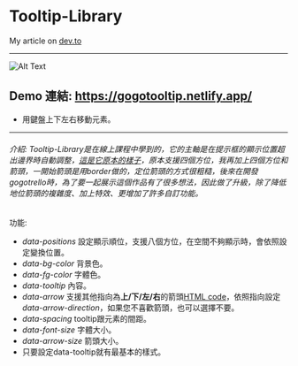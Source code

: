 # Tooltip-Library
My article on [dev.to](https://dev.to/ga676005/my-first-library-a6i)

---

![Alt Text](https://dev-to-uploads.s3.amazonaws.com/uploads/articles/t0g4o8mr2hn2r9rqof85.png)
## Demo 連結: https://gogotooltip.netlify.app/
- 用鍵盤上下左右移動元素。
---

###### 介紹: Tooltip-Library是在線上課程中學到的，它的主軸是在提示框的顯示位置超出邊界時自動調整，[這是它原本的樣子](https://nifty-morse-97e6a4.netlify.app/)，原本支援四個方位，我再加上四個方位和箭頭，一開始箭頭是用border做的，定位箭頭的方式很粗糙，後來在開發gogotrello時，為了要一起展示這個作品有了很多想法，因此做了升級，除了降低地位箭頭的複雜度、加上特效、更增加了許多自訂功能。

功能:
- *data-positions* 設定顯示順位，支援八個方位，在空間不夠顯示時，會依照設定變換位置。
- *data-bg-color* 背景色。
- *data-fg-color* 字體色。
- *data-tooltip* 內容。
- *data-arrow* 支援其他指向為**上/下/左/右**的箭頭[HTML code](https://www.toptal.com/designers/htmlarrows/arrows/)，依照指向設定*data-arrow-direction*，如果您不喜歡箭頭，也可以選擇不要。
- *data-spacing* tooltip跟元素的間距。
- *data-font-size* 字體大小。
- *data-arrow-size* 箭頭大小。
- 只要設定data-tooltip就有最基本的樣式。
